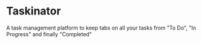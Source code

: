# Taskinator
A task management platform to keep tabs on all your tasks from "To Do", "In Progress" and finally "Completed"
